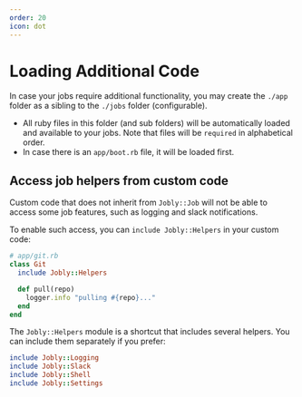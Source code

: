```yaml
---
order: 20
icon: dot
---
```


# Loading Additional Code

In case your jobs require additional functionality, you may create the
`./app` folder as a sibling to the `./jobs` folder (configurable).

- All ruby files in this folder (and sub folders) will be automatically
  loaded and available to your jobs. Note that files will be `required` in
  alphabetical order.
- In case there is an `app/boot.rb` file, it will be loaded first.

## Access job helpers from custom code

Custom code that does not inherit from `Jobly::Job` will not be able to
access some job features, such as logging and slack notifications.

To enable such access, you can `include Jobly::Helpers` in your custom code:

```ruby
# app/git.rb
class Git
  include Jobly::Helpers

  def pull(repo)
    logger.info "pulling #{repo}..."
  end
end
```

The `Jobly::Helpers` module is a shortcut that includes several helpers. You
can include them separately if you prefer:

```ruby
include Jobly::Logging
include Jobly::Slack
include Jobly::Shell
include Jobly::Settings
```

